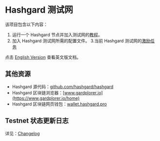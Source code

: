 # Hashgard 测试网

该项目包含以下内容：

1. 运行一个 Hashgard 节点并加入测试网的[教程](./docs_CN/README.md)。
2. 加入 Hashgard 测试网所需的配置文件。
3.当前 Hashgard 测试网的[激励任务](<./sif_CN/README.md>)


点击 [English Version](./README.md) 查看英文版文档。

## 其他资源

- Hashgard 源代码：[github.com/hashgard/hashgard](https://github.com/hashgard/hashgard)
- Hashgard 区块链浏览器：[www.gardplorer.io](https://www.gardplorer.io/home)
- Hashgard 区块链网页钱包：[wallet.hashgard.pro](https://wallet.hashgard.pro/)

## Testnet 状态更新日志

详见：[Changelog](./CHANGELOG.md)


